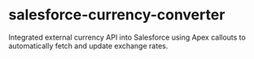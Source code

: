 # salesforce-currency-converter
Integrated external currency API into Salesforce using Apex callouts to automatically fetch and update exchange rates.
